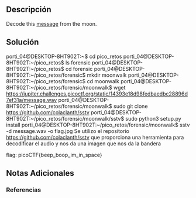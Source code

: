 ## Descripción 

Decode this [message](https://jupiter.challenges.picoctf.org/static/14393e18d98fedbaedbc28896d7ef31a/message.wav) from the moon.

[](https://github.com/armandoportillo0101/Seguridad-de-Redes/blob/main/Plantilla.md#objetivo)
## Solución

porti_04@DESKTOP-8HT902T:~$ cd pico_retos
porti_04@DESKTOP-8HT902T:~/pico_retos$ ls
forensic
porti_04@DESKTOP-8HT902T:~/pico_retos$ cd forensic
porti_04@DESKTOP-8HT902T:~/pico_retos/forensic$ mkdir moonwalk
porti_04@DESKTOP-8HT902T:~/pico_retos/forensic$ cd moonwalk
porti_04@DESKTOP-8HT902T:~/pico_retos/forensic/moonwalk$ wget https://jupiter.challenges.picoctf.org/static/14393e18d98fedbaedbc28896d7ef31a/message.wav
porti_04@DESKTOP-8HT902T:~/pico_retos/forensic/moonwalk$ sudo git clone https://github.com/colaclanth/sstv
porti_04@DESKTOP-8HT902T:~/pico_retos/forensic/moonwalk/sstv$ sudo python3 setup.py install
porti_04@DESKTOP-8HT902T:~/pico_retos/forensic/moonwalk$ sstv -d message.wav -o flag.jpg
Se utilizo el repositorio https://github.com/colaclanth/sstv que proporciona una herramienta para decodificar el audio y nos da una imagen que nos da la bandera


flag: picoCTF{beep_boop_im_in_space}

## Notas Adicionales


### Referencias